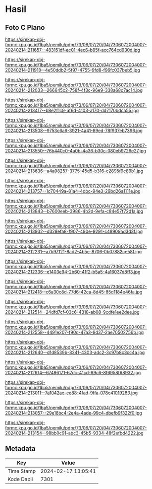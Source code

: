 # Hasil

## Foto C Plano

https://sirekap-obj-formc.kpu.go.id/1ba5/pemilu/pdpr/73/06/07/20/04/7306072004007-20240214-211657--483151df-ec01-4ec6-b95f-acc764cd930d.jpg

https://sirekap-obj-formc.kpu.go.id/1ba5/pemilu/pdpr/73/06/07/20/04/7306072004007-20240214-211918--4e50ddb2-5f97-4755-9fd8-f96fc037beb5.jpg

https://sirekap-obj-formc.kpu.go.id/1ba5/pemilu/pdpr/73/06/07/20/04/7306072004007-20240214-212033--266645c2-758f-4f3c-96e9-338a68d7ac14.jpg

https://sirekap-obj-formc.kpu.go.id/1ba5/pemilu/pdpr/73/06/07/20/04/7306072004007-20240214-213417--b8e2f1c9-af6d-4103-a170-dd7170bdca55.jpg

https://sirekap-obj-formc.kpu.go.id/1ba5/pemilu/pdpr/73/06/07/20/04/7306072004007-20240214-213508--9753c6a6-3921-4a41-89ed-78f937eb7396.jpg

https://sirekap-obj-formc.kpu.go.id/1ba5/pemilu/pdpr/73/06/07/20/04/7306072004007-20240214-213550--76b440c0-4a0b-4a36-b30c-080eb9726e27.jpg

https://sirekap-obj-formc.kpu.go.id/1ba5/pemilu/pdpr/73/06/07/20/04/7306072004007-20240214-213636--a4a08257-3775-45d5-b316-c2895f9c89b1.jpg

https://sirekap-obj-formc.kpu.go.id/1ba5/pemilu/pdpr/73/06/07/20/04/7306072004007-20240214-213757--1c70449a-81a4-4dbc-94e3-26bd26a1111e.jpg

https://sirekap-obj-formc.kpu.go.id/1ba5/pemilu/pdpr/73/06/07/20/04/7306072004007-20240214-213843--b7600eeb-3986-4b2d-9efa-c84e57f72d1a.jpg

https://sirekap-obj-formc.kpu.go.id/1ba5/pemilu/pdpr/73/06/07/20/04/7306072004007-20240214-213932--d328efa8-f907-490e-9291-c48909ad3d3f.jpg

https://sirekap-obj-formc.kpu.go.id/1ba5/pemilu/pdpr/73/06/07/20/04/7306072004007-20240214-212231--a7b97121-8ad2-4b5e-8706-0b07882ce58f.jpg

https://sirekap-obj-formc.kpu.go.id/1ba5/pemilu/pdpr/73/06/07/20/04/7306072004007-20240214-212336--e1403e94-2b60-41f2-b5a5-4a16037d8ff3.jpg

https://sirekap-obj-formc.kpu.go.id/1ba5/pemilu/pdpr/73/06/07/20/04/7306072004007-20240214-212418--c6a30c8d-77d6-42ca-8d45-85d1184e46fa.jpg

https://sirekap-obj-formc.kpu.go.id/1ba5/pemilu/pdpr/73/06/07/20/04/7306072004007-20240214-212514--24dfd7cf-03c6-4318-ab08-9cdfe1ee2dee.jpg

https://sirekap-obj-formc.kpu.go.id/1ba5/pemilu/pdpr/73/06/07/20/04/7306072004007-20240214-212558--4491e207-f90d-47a3-9d37-2ae70502756b.jpg

https://sirekap-obj-formc.kpu.go.id/1ba5/pemilu/pdpr/73/06/07/20/04/7306072004007-20240214-212640--d1d8539b-8341-4303-adc2-3c97b8c3cc4a.jpg

https://sirekap-obj-formc.kpu.go.id/1ba5/pemilu/pdpr/73/06/07/20/04/7306072004007-20240214-212914--67496171-67dc-41cd-99c6-8f6958f68932.jpg

https://sirekap-obj-formc.kpu.go.id/1ba5/pemilu/pdpr/73/06/07/20/04/7306072004007-20240214-213011--7a1042ae-ee88-4fad-9ffa-078c41019283.jpg

https://sirekap-obj-formc.kpu.go.id/1ba5/pemilu/pdpr/73/06/07/20/04/7306072004007-20240214-213057--29e18bc4-2e4a-4ade-99c4-dbefb9f322f0.jpg

https://sirekap-obj-formc.kpu.go.id/1ba5/pemilu/pdpr/73/06/07/20/04/7306072004007-20240214-213154--98bb0c91-abc3-45b5-9334-48f2efbd4222.jpg


## Metadata

| Key        | Value               |
| ---------- | ------------------- |
| Time Stamp | 2024-02-17 13:05:41 |
| Kode Dapil | 7301                |



